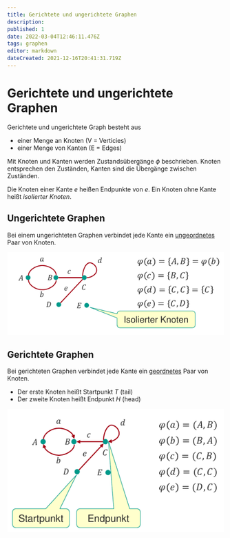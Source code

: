 ```yaml
---
title: Gerichtete und ungerichtete Graphen
description: 
published: 1
date: 2022-03-04T12:46:11.476Z
tags: graphen
editor: markdown
dateCreated: 2021-12-16T20:41:31.719Z
---
```


# Gerichtete und ungerichtete Graphen

Gerichtete und ungerichtete Graph besteht aus
- einer Menge an Knoten (V = Verticies)
- einer Menge von Kanten (E = Edges)

Mit Knoten und Kanten werden Zustandsübergänge $\phi$  beschrieben.
Knoten entsprechen den Zuständen, Kanten sind die Übergänge zwischen Zuständen.

Die Knoten einer Kante *e* heißen Endpunkte von *e*.
Ein Knoten ohne Kante heißt *isolierter Knoten*.

## Ungerichtete Graphen

Bei einem ungerichteten Graphen verbindet jede Kante ein <ins>ungeordnetes</ins> Paar von Knoten.

![ungerichtetergraph.png](/fom/semester-1/formale-beschreibungsverfahren/ungerichtetergraph.png)

## Gerichtete Graphen

Bei gerichteten Graphen verbindet jede Kante ein <ins>geordnetes</ins> Paar von Knoten.
- Der erste Knoten heißt Startpunkt *T* (tail)
- Der zweite Knoten heißt Endpunkt *H* (head)

![gerichtetergraph.png](/fom/semester-1/formale-beschreibungsverfahren/gerichtetergraph.png)
